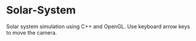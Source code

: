 # Solar-System
Solar system simulation using C++ and OpenGL. Use keyboard arrow keys to move the camera.
